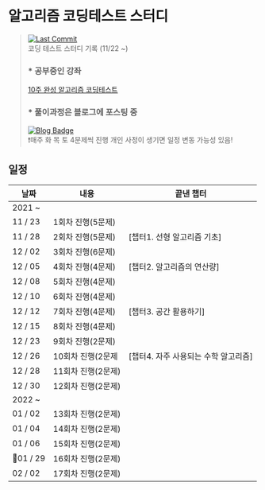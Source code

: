 # **알고리즘 코딩테스트 스터디**
> [![Last Commit](https://img.shields.io/github/last-commit/jihoooo97/Algorithm?style=flat&labelColor=white&logo=Java&logoColor=007396)](https://github.com/jihoooo97/Algorithm)  
> 코딩 테스트 스터디 기록 (11/22 ~)
> ### * 공부중인 강좌
> [10주 완성 알고리즘 코딩테스트](https://edu.goorm.io/learn/lecture/554/10주-완성-알고리즘-코딩테스트)
> ### * 풀이과정은 블로그에 포스팅 중
> [![Blog Badge](https://img.shields.io/badge/-Jiho's_Blog-white?style=flat&logo=naver)](https://blog.naver.com/yjh7827/222580604912)  
> ❗️매주 화 목 토 4문제씩 진행
> 개인 사정이 생기면 일정 변동 가능성 있음!
## 일정
| 날짜 | 내용 | 끝낸 챕터 |
|---|---|---|
| 2021 ~|
| 11 / 23 | 1회차 진행(5문제) ||
| 11 / 28 | 2회차 진행(5문제) |[챕터1. 선형 알고리즘 기초] |
| 12 / 02 | 3회차 진행(6문제) ||
| 12 / 05 | 4회차 진행(4문제) |[챕터2. 알고리즘의 연산량] |
| 12 / 08 | 5회차 진행(4문제) ||
| 12 / 10 | 6회차 진행(4문제) ||
| 12 / 12 | 7회차 진행(4문제) |[챕터3. 공간 활용하기] |
| 12 / 15 | 8회차 진행(4문제) |
| 12 / 23 | 9회차 진행(2문제) |
| 12 / 26 | 10회차 진행(2문제 | [챕터4. 자주 사용되는 수학 알고리즘] |
| 12 / 28 | 11회차 진행(2문제) |
| 12 / 30 | 12회차 진행(2문제) |
| 2022 ~ |
| 01 / 02 | 13회차 진행(2문제) |
| 01 / 04 | 14회차 진행(2문제) |
| 01 / 06 | 15회차 진행(2문제) |
| 🎂01 / 29 | 16회차 진행(2문제) |
| 02 / 02 | 17회차 진행(2문제) |
